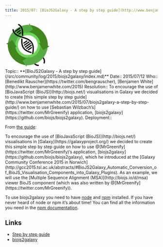 ```yaml
---
title: 2015/07: [BioJS2Galaxy - A step by step guide](http://www.benjamenwhite.com/2015/07/biojs2galaxy-a-step-by-step-guide/)
---
```

<div class='center'>
<a href='http://www.benjamenwhite.com/2015/07/biojs2galaxy-a-step-by-step-guide/'><img src="/src/images/logos/BioJS.png" alt="BioJS2Galaxy - A step by step guide" width="150" /></a>
</div>





<div class='logbox'>
 Topic:: **[BioJS2Galaxy - A step by step guide](/src/community/log/2015/biojs2galaxy/index.md)**
 Date:: 2015/07/12
 Who:: [Benedikt Rauscher](https://twitter.com/bengrauscher), [Benjamen White](http://www.benjamenwhite.com/2015)
 Resolution:: To encourage the use of [BioJavaScript (BioJS)](http://biojs.net/) visualisations in Galaxy we decided to create [this simple step by step guide](http://www.benjamenwhite.com/2015/07/biojs2galaxy-a-step-by-step-guide/) on how to use [Sebastian Wilzbach’s](https://twitter.com/MrGreenify) application, [biojs2galaxy](https://github.com/biojs/biojs2galaxy).
 Deployment:: 
</div>

From [the guide](http://www.benjamenwhite.com/2015/07/biojs2galaxy-a-step-by-step-guide/):

<div class='indent'>
To encourage the use of [BioJavaScript (BioJS)](http://biojs.net/) visualisations in [Galaxy](https://galaxyproject.org/) we decided to create this simple step by step guide on how to use @[MrGreenify](https://twitter.com/MrGreenify)’s application, [biojs2galaxy](https://github.com/biojs/biojs2galaxy), which he introduced at the [Galaxy Community Conference 2015 in Norwich](http://gcc2015.tsl.ac.uk/abstracts/#BioJS2Galaxy_Automatic_Conversion_of_BioJS_Visualisation_Components_into_Galaxy_Plugins). As an example, we will use the [Multiple Sequence Alignment (MSA)](http://biojs.io/d/msa) viewer BioJS component (which was also written by @[MrGreenify](https://twitter.com/MrGreenify)).

To use biojs2galaxy you need to have [node](https://nodejs.org/) and [npm](https://www.npmjs.com/) installed. If you have never heard of node or npm it’s about time! You can find all the information you need in the [npm documentation](https://docs.npmjs.com/getting-started/what-is-npm).
</div>

## Links

* [Step by step guide](http://www.benjamenwhite.com/2015/07/biojs2galaxy-a-step-by-step-guide/)
* [biojs2galaxy](https://github.com/biojs/biojs2galaxy)

